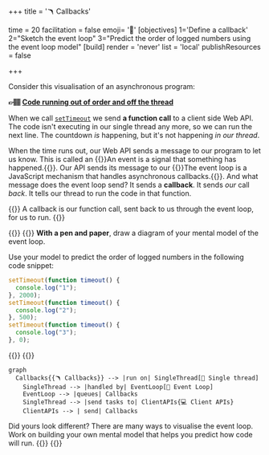 +++
title = '🪃 Callbacks'

time = 20
facilitation = false
emoji= '🧩'
[objectives]
1='Define a callback'
2="Sketch the event loop"
3="Predict the order of logged numbers using the event loop model"
[build]
  render = 'never'
  list = 'local'
  publishResources = false

+++

Consider this visualisation of an asynchronous program:

**👉🏽 [Code running out of order and off the thread](http://latentflip.com/loupe/?code=c2V0VGltZW91dChmdW5jdGlvbiB0aW1lb3V0KCkgewogICAgY29uc29sZS5sb2coIjEiKTsKfSwgMjAwMCk7CnNldFRpbWVvdXQoZnVuY3Rpb24gdGltZW91dCgpIHsKICAgIGNvbnNvbGUubG9nKCIyIik7Cn0sIDUwMCk7CnNldFRpbWVvdXQoZnVuY3Rpb24gdGltZW91dCgpIHsKICAgIGNvbnNvbGUubG9nKCIzIik7Cn0sIDApOwo%3D!!!)**

When we call [`setTimeout`](https://developer.mozilla.org/en-US/docs/Web/API/setTimeout) we send **a function call** to a client side Web API. The code isn't executing in our single thread any more, so we can run the next line. The countdown _is_ happening, but it's not happening _in our thread_.

When the time runs out, our Web API sends a message to our program to let us know. This is called an {{<tooltip title="event">}}An event is a signal that something has happened.{{</tooltip>}}. Our API sends its message to our {{<tooltip title="event loop">}}The event loop is a JavaScript mechanism that handles asynchronous callbacks.{{</tooltip>}}. And what message does the event loop send? It sends a **callback**. It sends _our_ call _back_. It tells our thread to run the code in that function.

{{<note type="tip" title="Our call is back">}}
A callback is our function call, sent back to us through the event loop, for us to run.
{{</note>}}

{{<tabs name="Event Loop">}}
{{<tab name="Sketch your mental model">}}
**With a pen and paper**, draw a diagram of your mental model of the event loop.

Use your model to predict the order of logged numbers in the following code snippet:

```js
setTimeout(function timeout() {
  console.log("1");
}, 2000);
setTimeout(function timeout() {
  console.log("2");
}, 500);
setTimeout(function timeout() {
  console.log("3");
}, 0);
```

{{</tab>}}
{{<tab name="Compare your model">}}

```mermaid
graph
  Callbacks{{🪃 Callbacks}} --> |run on| SingleThread[🧵 Single thread]
    SingleThread --> |handled by| EventLoop[🔁 Event Loop]
    EventLoop --> |queues| Callbacks
    SingleThread --> |send tasks to| ClientAPIs{💻 Client APIs}
    ClientAPIs --> | send| Callbacks
```

Did yours look different? There are many ways to visualise the event loop. Work on building your own mental model that helps you predict how code will run.
{{</tab>}}
{{</tabs>}}
